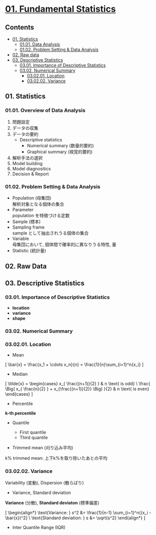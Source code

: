 <!--
Filename: 	note.md
Project: 	/Users/shume/Developer/stat/MedicalStatisticsClass2015/01
Author: 	shumez <https://github.com/shumez>
Created: 	2019-06-26 14:31:9
Modified: 	2019-06-26 16:06:40
-----
Copyright (c) 2019 shumez
-->

# [01. Fundamental Statistics]

## Contents

- [01. Statistics][01]
    - [01.01. Data Analysis][0101]
    - [01.02. Problem Setting & Data Analysis][0102]
- [02. Raw data][02]
- [03. Descriptive Statistics][03]
    - [03.01. Importance of Descriptive Statistics][0301]
    - [03.02. Numerical Summary][0302]
        - [03.02.01. Location][030201]
        - [03.02.02. Variance][030202]


## 01. Statistics

### 01.01. Overview of Data Analysis

1. 問題設定
2. データの収集
3. データの要約
    - Descriptive statistics
        - Numerical summary (数量的要約)
        - Graphical summary (視覚的要約)
4. 解析手法の選択
5. Model building
6. Model diagnositics
7. Decision & Report


### 01.02. Problem Setting & Data Analysis

- Population (母集団)  
    解析対象となる個体の集合
- Parameter  
    population を特徴づける定数
- Sample (標本)
- Sampling frame  
    sample として抽出されうる個体の集合
- Variable  
    母集団において, 個体間で確率的に異なりうる特性, 量
- Statistic (統計量)


## 02. Raw Data


## 03. Descriptive Statistics

### 03.01. Importance of Descriptive Statistics

- **location**
- **variance**
- **shape**


### 03.02. Numerical Summary

### 03.02.01. Location

- Mean 

\[ \bar{x} = \frac{x_1 + \cdots x_n}{n} = \frac{1}{n}\sum_{i=1}^n{x_i} \]

- Median

\[ \tilde{x} = \begin{cases}
    x_{ \frac{(n+1)}{2} } & n \text{ is odd} \\
    \frac{ \Big( x_{  \frac{n}{2}  } + x_{\frac{(n+1)}{2}} \Big) }{2} & n \text{ is even}
\end{cases} \]

- Percentile

**k-th percentile**

- Quantile
    - First quantile
    - Third quantile
  
- Trimmed mean (刈り込み平均)

k% trimmed mean: 上下k%を取り除いたあとの平均


### 03.02.02. Variance

Variability (変動), Dispersion (散らばり)

- Variance, Standard deviation

**Variance** (分散), **Standard deviaton** (標準偏差)

\[ 
    \begin{align*}
        \text{Variance: } s^2 &= \frac{1}{n-1} \sum_{i=1}^n{(x_i - \bar{x})^2} \\
        \text{Standard deviation: } s &= \sqrt{s^2} 
    \end{align*}
\]

- Inter Quantile Range (IQR)




##
<!-- toc -->
[01. Fundamental Statistics]: https://drive.google.com/drive/u/0/folders/0B-_Hpdri56S1bUJsZGcxX1RJS1E
[01]: #01_statistics
[0101]: #0101_overview_of_data_analysis
[0102]: #0102_problem_setting_data_analysis
[02]: #02_raw_data
[03]: #03_descriptive_statistics
[0301]: #0301_importance_of_descriptive_statistics
[0302]: #0302_numerical_summary
[030201]: #030201_location
[030202]: #030202_variance

<!-- ref -->

<!-- fig -->

<!-- term -->

<style type="text/css">
	img{width: 51%; float: right;}
</style>